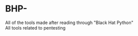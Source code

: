 # BHP-
All of the tools made after reading through "Black Hat Python" 
<br>All tools related to pentesting 

